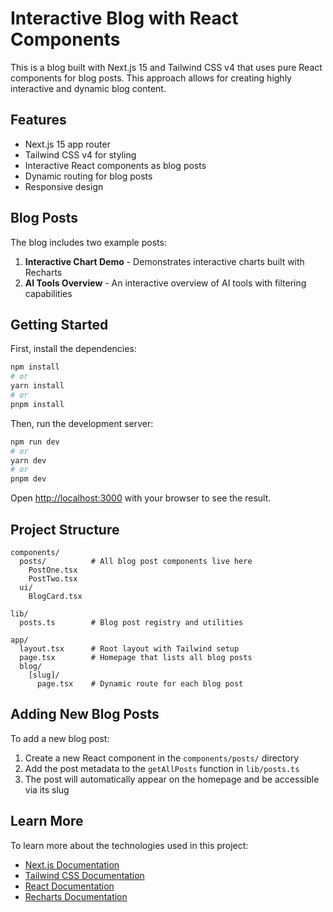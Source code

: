 # Interactive Blog with React Components

This is a blog built with Next.js 15 and Tailwind CSS v4 that uses pure React components for blog posts. This approach allows for creating highly interactive and dynamic blog content.

## Features

- Next.js 15 app router
- Tailwind CSS v4 for styling
- Interactive React components as blog posts
- Dynamic routing for blog posts
- Responsive design

## Blog Posts

The blog includes two example posts:

1. **Interactive Chart Demo** - Demonstrates interactive charts built with Recharts
2. **AI Tools Overview** - An interactive overview of AI tools with filtering capabilities

## Getting Started

First, install the dependencies:

```bash
npm install
# or
yarn install
# or
pnpm install
```

Then, run the development server:

```bash
npm run dev
# or
yarn dev
# or
pnpm dev
```

Open [http://localhost:3000](http://localhost:3000) with your browser to see the result.

## Project Structure

```
components/
  posts/          # All blog post components live here
    PostOne.tsx
    PostTwo.tsx
  ui/
    BlogCard.tsx

lib/
  posts.ts        # Blog post registry and utilities

app/
  layout.tsx      # Root layout with Tailwind setup
  page.tsx        # Homepage that lists all blog posts
  blog/
    [slug]/
      page.tsx    # Dynamic route for each blog post
```

## Adding New Blog Posts

To add a new blog post:

1. Create a new React component in the `components/posts/` directory
2. Add the post metadata to the `getAllPosts` function in `lib/posts.ts`
3. The post will automatically appear on the homepage and be accessible via its slug

## Learn More

To learn more about the technologies used in this project:

- [Next.js Documentation](https://nextjs.org/docs)
- [Tailwind CSS Documentation](https://tailwindcss.com/docs)
- [React Documentation](https://reactjs.org/docs)
- [Recharts Documentation](https://recharts.org/en-US/) 